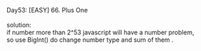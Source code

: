 Day53: [EASY] 66. Plus One <br>
<br>
solution: <br>
if number more than 2^53 javascript will have a number problem,<br>
so use BigInt() do change number type and sum of them .


